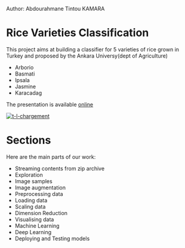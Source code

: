 
Author: Abdourahmane Tintou KAMARA


Rice Varieties Classification
=============================


This project aims at building a classifier for 5 varieties of rice grown in Turkey and proposed by the Ankara Universy(dept of Agriculture)

*   Arborio
*   Basmati
*   Ipsala
*   Jasmine
*   Karacadag

The presentation is available [online](https://riceclassification.static.domains/#/)

<a href="https://ibb.co/4Yxhkxf"><img src="https://i.ibb.co/vQ8098B/t-l-chargement.png" alt="t-l-chargement" border="0"></a>

Sections
========
Here are the main parts of our work:
* Streaming contents from zip archive
* Exploration
* Image samples
* Image augmentation
* Preprocessing data
* Loading data
* Scaling data
* Dimension Reduction
* Visualising data
* Machine Learning
* Deep Learning
* Deploying and Testing models
